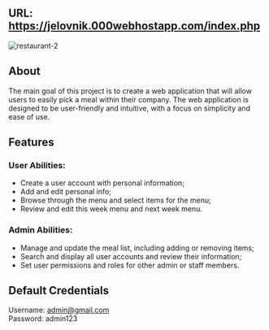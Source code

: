 ## URL: https://jelovnik.000webhostapp.com/index.php

![restaurant-2](https://user-images.githubusercontent.com/60843900/224552770-0d74e0ff-4da5-485e-8b36-897d2f7e2bcf.jpg)



## About
The main goal of this project is to create a web application that will allow users to easily pick a meal within their company. The web application is designed to be user-friendly and intuitive, with a focus on simplicity and ease of use.


## Features 

### User Abilities:
- Create a user account with personal information;
- Add and edit personal info;
- Browse through the menu and select items for the menu;
- Review  and edit this week menu and next week menu.

### Admin Abilities:
- Manage and update the meal list, including adding or removing items;
- Search and display all user accounts and review their information;
- Set user permissions and roles for other admin or staff members.

## Default Credentials
Username: admin@gmail.com<br>
Password: admin123



